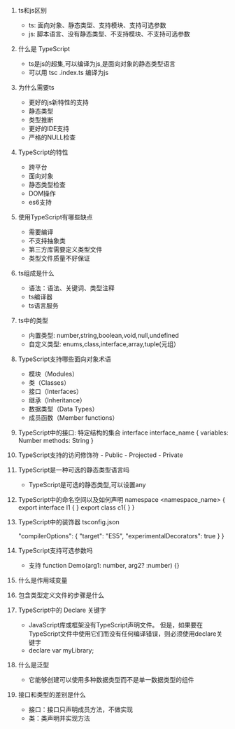 1. ts和js区别
    - ts: 面向对象、静态类型、支持模块、支持可选参数
    - js: 脚本语言、没有静态类型、不支持模块、不支持可选参数
2. 什么是 TypeScript
    - ts是js的超集,可以编译为js,是面向对象的静态类型语言
    - 可以用 tsc .index.ts 编译为js
3. 为什么需要ts
    - 更好的js新特性的支持
    - 静态类型
    - 类型推断
    - 更好的IDE支持
    - 严格的NULL检查
4. TypeScript的特性
    - 跨平台
    - 面向对象
    - 静态类型检查
    - DOM操作
    - es6支持
5. 使用TypeScript有哪些缺点
    - 需要编译
    - 不支持抽象类
    - 第三方库需要定义类型文件
    - 类型文件质量不好保证
6. ts组成是什么
    - 语法：语法、关键词、类型注释
    - ts编译器
    - ts语言服务
7. ts中的类型
    - 内置类型: number,string,boolean,void,null,undefined
    - 自定义类型: enums,class,interface,array,tuple(元组）
8. TypeScript支持哪些面向对象术语
    - 模块（Modules）
    - 类（Classes）
    - 接口（Interfaces）
    - 继承（Inheritance）
    - 数据类型（Data Types）
    - 成员函数（Member functions）
9. TypeScript中的接口: 特定结构的集合
    interface interface_name {
        variables: Number
        methods: String
    }
10.  TypeScript支持的访问修饰符
    - Public
    - Projected
    - Private
11. TypeScript是一种可选的静态类型语言吗
    - TypeScript是可选的静态类型,可以设置any
12. TypeScript中的命名空间以及如何声明
    namespace <namespace_name> {
        export interface I1 { }
        export class c1{ }
    }
13. TypeScript中的装饰器
    tsconfig.json

    "compilerOptions": {
        "target": "ES5",
        "experimentalDecorators": true
    }
}
14. TypeScript支持可选参数吗
    - 支持 function Demo(arg1: number, arg2? :number) {}
15. 什么是作用域变量
16. 包含类型定义文件的步骤是什么
17. TypeScript中的 Declare 关键字
    - JavaScript库或框架没有TypeScript声明文件。 但是，如果要在TypeScript文件中使用它们而没有任何编译错误，则必须使用declare关键字
    - declare var myLibrary;
18. 什么是泛型
    - 它能够创建可以使用多种数据类型而不是单一数据类型的组件
19. 接口和类型的差别是什么
    - 接口：接口只声明成员方法，不做实现
    - 类：类声明并实现方法